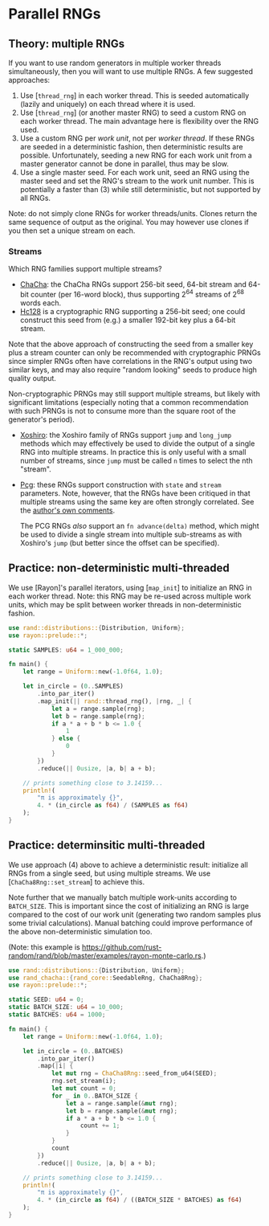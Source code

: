 # Parallel RNGs

## Theory: multiple RNGs

If you want to use random generators in multiple worker threads simultaneously,
then you will want to use multiple RNGs. A few suggested approaches:

1.  Use [`thread_rng`] in each worker thread. This is seeded automatically
    (lazily and uniquely) on each thread where it is used.
2.  Use [`thread_rng`] (or another master RNG) to seed a custom RNG on each
    worker thread. The main advantage here is flexibility over the RNG used.
3.  Use a custom RNG per *work unit*, not per *worker thread*. If these RNGs
    are seeded in a deterministic fashion, then deterministic results are
    possible. Unfortunately, seeding a new RNG for each work unit from a master
    generator cannot be done in parallel, thus may be slow.
4.  Use a single master seed. For each work unit, seed an RNG using the master
    seed and set the RNG's stream to the work unit number. This is potentially a
    faster than (3) while still deterministic, but not supported by all RNGs.

Note: do not simply clone RNGs for worker threads/units. Clones return the same
sequence of output as the original. You may however use clones if you then set
a unique stream on each.

### Streams

Which RNG families support multiple streams?

-   [ChaCha](https://docs.rs/rand_chacha/latest/rand_chacha/): the ChaCha RNGs
    support 256-bit seed, 64-bit stream and 64-bit counter (per 16-word block),
    thus supporting 2<sup>64</sup> streams of 2<sup>68</sup> words each.
-   [Hc128](https://docs.rs/rand_hc/latest/rand_hc/) is a cryptographic RNG
    supporting a 256-bit seed; one could construct this seed from (e.g.) a
    smaller 192-bit key plus a 64-bit stream.

Note that the above approach of constructing the seed from a smaller key plus a
stream counter can only be recommended with cryptographic PRNGs since simpler
RNGs often have correlations in the RNG's output using two similar keys, and
may also require "random looking" seeds to produce high quality output.

Non-cryptographic PRNGs may still support multiple streams, but likely with
significant limitations (especially noting that a common recommendation with
such PRNGs is not to consume more than the square root of the generator's
period).

-   [Xoshiro](https://docs.rs/rand_xoshiro/latest/rand_xoshiro/): the Xoshiro
    family of RNGs support `jump` and `long_jump` methods which may effectively
    be used to divide the output of a single RNG into multiple streams. In
    practice this is only useful with a small number of streams, since `jump`
    must be called `n` times to select the nth "stream".
-   [Pcg](https://docs.rs/rand_pcg/latest/rand_pcg/): these RNGs support
    construction with `state` and `stream` parameters. Note, however, that the
    RNGs have been critiqued in that multiple streams using the same key are
    often strongly correlated. See the [author's own comments](https://www.pcg-random.org/posts/critiquing-pcg-streams.html).

    The PCG RNGs *also* support an `fn advance(delta)` method, which might be
    used to divide a single stream into multiple sub-streams as with Xoshiro's
    `jump` (but better since the offset can be specified).

## Practice: non-deterministic multi-threaded

We use [Rayon]'s parallel iterators, using [`map_init`] to initialize an RNG in
each worker thread. Note: this RNG may be re-used across multiple work units,
which may be split between worker threads in non-deterministic fashion.

```rust
use rand::distributions::{Distribution, Uniform};
use rayon::prelude::*;

static SAMPLES: u64 = 1_000_000;

fn main() {
    let range = Uniform::new(-1.0f64, 1.0);

    let in_circle = (0..SAMPLES)
        .into_par_iter()
        .map_init(|| rand::thread_rng(), |rng, _| {
            let a = range.sample(rng);
            let b = range.sample(rng);
            if a * a + b * b <= 1.0 {
                1
            } else {
                0
            }
        })
        .reduce(|| 0usize, |a, b| a + b);

    // prints something close to 3.14159...
    println!(
        "π is approximately {}",
        4. * (in_circle as f64) / (SAMPLES as f64)
    );
}
```

## Practice: determinsitic multi-threaded

We use approach (4) above to achieve a deterministic result: initialize all RNGs
from a single seed, but using multiple streams.
We use [`ChaCha8Rng::set_stream`] to achieve this.

Note further that we manually batch multiple work-units according to
`BATCH_SIZE`. This is important since the cost of initializing an RNG is large
compared to the cost of our work unit (generating two random samples plus some
trivial calculations). Manual batching could improve performance of the above
non-deterministic simulation too.

(Note: this example is <https://github.com/rust-random/rand/blob/master/examples/rayon-monte-carlo.rs>.)

```rust
use rand::distributions::{Distribution, Uniform};
use rand_chacha::{rand_core::SeedableRng, ChaCha8Rng};
use rayon::prelude::*;

static SEED: u64 = 0;
static BATCH_SIZE: u64 = 10_000;
static BATCHES: u64 = 1000;

fn main() {
    let range = Uniform::new(-1.0f64, 1.0);

    let in_circle = (0..BATCHES)
        .into_par_iter()
        .map(|i| {
            let mut rng = ChaCha8Rng::seed_from_u64(SEED);
            rng.set_stream(i);
            let mut count = 0;
            for _ in 0..BATCH_SIZE {
                let a = range.sample(&mut rng);
                let b = range.sample(&mut rng);
                if a * a + b * b <= 1.0 {
                    count += 1;
                }
            }
            count
        })
        .reduce(|| 0usize, |a, b| a + b);

    // prints something close to 3.14159...
    println!(
        "π is approximately {}",
        4. * (in_circle as f64) / ((BATCH_SIZE * BATCHES) as f64)
    );
}
```
